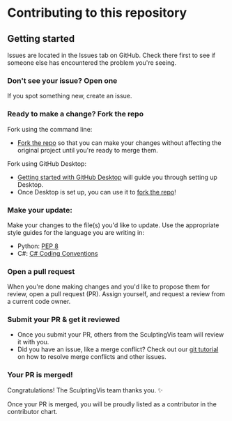 <!-- Modified from GitHub's docs repo -->
# Contributing to this repository <!-- omit in toc -->

## Getting started <!-- omit in toc -->

Issues are located in the Issues tab on GitHub. Check there first to see if someone else has encountered the problem you're seeing.

### Don't see your issue? Open one

If you spot something new, create an issue.

### Ready to make a change? Fork the repo


Fork using the command line:

- [Fork the repo](https://docs.github.com/en/github/getting-started-with-github/fork-a-repo#fork-an-example-repository) so that you can make your changes without affecting the original project until you're ready to merge them.


Fork using GitHub Desktop:

- [Getting started with GitHub Desktop](https://docs.github.com/en/desktop/installing-and-configuring-github-desktop/getting-started-with-github-desktop) will guide you through setting up Desktop.
- Once Desktop is set up, you can use it to [fork the repo](https://docs.github.com/en/desktop/contributing-and-collaborating-using-github-desktop/cloning-and-forking-repositories-from-github-desktop)!


### Make your update:
Make your changes to the file(s) you'd like to update. Use the appropriate style guides for the language you are writing in:

- Python: [PEP 8](https://www.python.org/dev/peps/pep-0008/)
- C#: [C# Coding Conventions](https://docs.microsoft.com/en-us/dotnet/csharp/fundamentals/coding-style/coding-conventions)

### Open a pull request
When you're done making changes and you'd like to propose them for review, open a pull request (PR). Assign yourself, and request a review from a current code owner.

### Submit your PR & get it reviewed
- Once you submit your PR, others from the SculptingVis team will review it with you.
- Did you have an issue, like a merge conflict? Check out our [git tutorial](https://lab.github.com/githubtraining/managing-merge-conflicts) on how to resolve merge conflicts and other issues.

### Your PR is merged!
Congratulations! The SculptingVis team thanks you. :sparkles:

Once your PR is merged, you will be proudly listed as a contributor in the contributor chart.